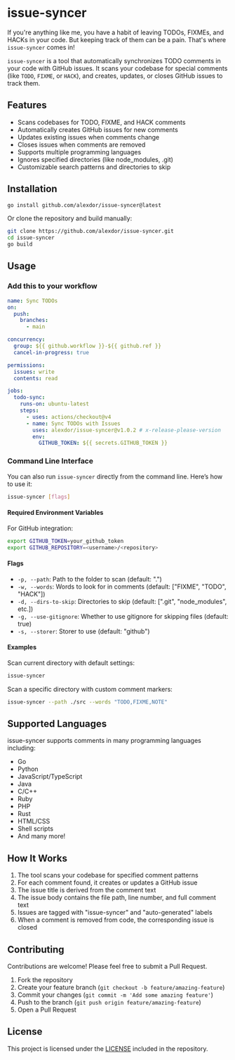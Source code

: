 # issue-syncer

If you're anything like me, you have a habit of leaving TODOs, FIXMEs, and HACKs in your code. But keeping track of them can be a pain. That's where `issue-syncer` comes in!

`issue-syncer` is a tool that automatically synchronizes TODO comments in your code with GitHub issues. It scans your codebase for special comments (like `TODO`, `FIXME`, or `HACK`), and creates, updates, or closes GitHub issues to track them.

## Features

- Scans codebases for TODO, FIXME, and HACK comments
- Automatically creates GitHub issues for new comments
- Updates existing issues when comments change
- Closes issues when comments are removed
- Supports multiple programming languages
- Ignores specified directories (like node_modules, .git)
- Customizable search patterns and directories to skip

## Installation

```bash
go install github.com/alexdor/issue-syncer@latest
```

Or clone the repository and build manually:

```bash
git clone https://github.com/alexdor/issue-syncer.git
cd issue-syncer
go build
```

## Usage

### Add this to your workflow

```yaml
name: Sync TODOs
on:
  push:
    branches:
      - main

concurrency:
  group: ${{ github.workflow }}-${{ github.ref }}
  cancel-in-progress: true

permissions:
  issues: write
  contents: read

jobs:
  todo-sync:
    runs-on: ubuntu-latest
    steps:
      - uses: actions/checkout@v4
      - name: Sync TODOs with Issues
        uses: alexdor/issue-syncer@v1.0.2 # x-release-please-version
        env:
          GITHUB_TOKEN: ${{ secrets.GITHUB_TOKEN }}
```

### Command Line Interface

You can also run `issue-syncer` directly from the command line. Here’s how to use it:

```bash
issue-syncer [flags]
```

#### Required Environment Variables

For GitHub integration:

```bash
export GITHUB_TOKEN=your_github_token
export GITHUB_REPOSITORY=<username>/<repository>
```

#### Flags

- `-p, --path`: Path to the folder to scan (default: ".")
- `-w, --words`: Words to look for in comments (default: ["FIXME", "TODO", "HACK"])
- `-d, --dirs-to-skip`: Directories to skip (default: [".git", "node_modules", etc.])
- `-g, --use-gitignore`: Whether to use gitignore for skipping files (default: true)
- `-s, --storer`: Storer to use (default: "github")

#### Examples

Scan current directory with default settings:

```bash
issue-syncer
```

Scan a specific directory with custom comment markers:

```bash
issue-syncer --path ./src --words "TODO,FIXME,NOTE"
```

## Supported Languages

issue-syncer supports comments in many programming languages including:

- Go
- Python
- JavaScript/TypeScript
- Java
- C/C++
- Ruby
- PHP
- Rust
- HTML/CSS
- Shell scripts
- And many more!

## How It Works

1. The tool scans your codebase for specified comment patterns
2. For each comment found, it creates or updates a GitHub issue
3. The issue title is derived from the comment text
4. The issue body contains the file path, line number, and full comment text
5. Issues are tagged with "issue-syncer" and "auto-generated" labels
6. When a comment is removed from code, the corresponding issue is closed

## Contributing

Contributions are welcome! Please feel free to submit a Pull Request.

1. Fork the repository
2. Create your feature branch (`git checkout -b feature/amazing-feature`)
3. Commit your changes (`git commit -m 'Add some amazing feature'`)
4. Push to the branch (`git push origin feature/amazing-feature`)
5. Open a Pull Request

## License

This project is licensed under the [LICENSE](LICENSE) included in the repository.
